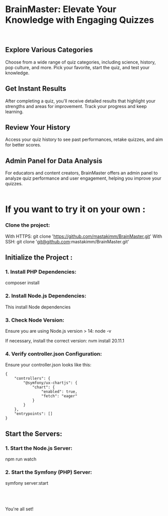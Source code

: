 # BrainMaster: Elevate Your Knowledge with Engaging Quizzes
<br>

## Explore Various Categories

Choose from a wide range of quiz categories, including science, history, pop culture, and more. Pick your favorite, start the quiz, and test your knowledge.

## Get Instant Results

After completing a quiz, you'll receive detailed results that highlight your strengths and areas for improvement. Track your progress and keep learning.

## Review Your History

Access your quiz history to see past performances, retake quizzes, and aim for better scores.

## Admin Panel for Data Analysis

For educators and content creators, BrainMaster offers an admin panel to analyze quiz performance and user engagement, helping you improve your quizzes.
<br>
<br>

# If you want to try it on your own :

### Clone the project:

With HTTPS: git clone 'https://github.com/mastakimm/BrainMaster.git'
With SSH: git clone 'git@github.com:mastakimm/BrainMaster.git'

## Initialize the Project :

### 1. Install PHP Dependencies:
composer install

### 2. Install Node.js Dependencies:
This install Node dependencies

### 3. Check Node Version:
Ensure you are using Node.js version > 14:
node -v

If necessary, install the correct version:
nvm install 20.11.1


### 4. Verify controller.json Configuration:
Ensure your controller.json looks like this:

```
{
    "controllers": {
        "@symfony/ux-chartjs": {
            "chart": {
                "enabled": true,
                "fetch": "eager"
            }
        }
    },
    "entrypoints": []
}
```

## Start the Servers:

### 1. Start the Node.js Server:
npm run watch

### 2. Start the Symfony (PHP) Server:
symfony server:start

<br>
<br>
<br>
You're all set!
